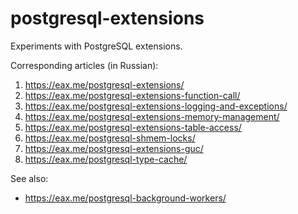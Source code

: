 # postgresql-extensions
Experiments with PostgreSQL extensions.

Corresponding articles (in Russian):

1. https://eax.me/postgresql-extensions/
2. https://eax.me/postgresql-extensions-function-call/
3. https://eax.me/postgresql-extensions-logging-and-exceptions/
4. https://eax.me/postgresql-extensions-memory-management/
5. https://eax.me/postgresql-extensions-table-access/
6. https://eax.me/postgresql-shmem-locks/
7. https://eax.me/postgresql-extensions-guc/
8. https://eax.me/postgresql-type-cache/

See also:

- https://eax.me/postgresql-background-workers/

